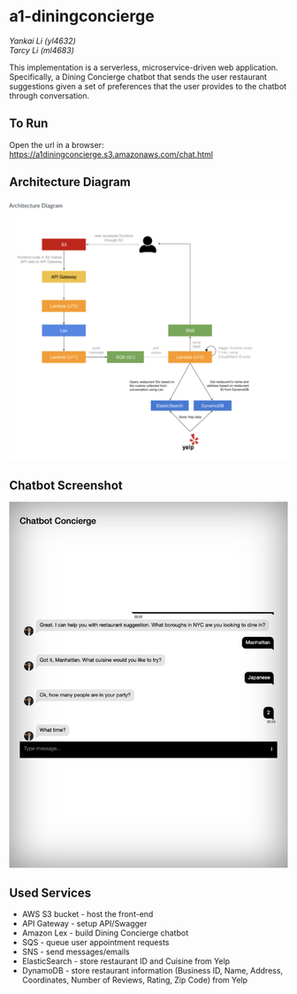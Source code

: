 # a1-diningconcierge

_Yankai Li (yl4632)_  
_Tarcy Li (ml4683)_
  

This implementation is a serverless, microservice-driven web application. Specifically, a Dining Concierge chatbot that sends the user restaurant suggestions given a set of preferences that the user provides to the chatbot through conversation.

## To Run
Open the url in a browser: https://a1diningconcierge.s3.amazonaws.com/chat.html
  
## Architecture Diagram
![diagram](img/ArchitectureDiagram.png)
  
## Chatbot Screenshot
![diagram](img/ChatbotExample.png)
  
## Used Services
- AWS S3 bucket - host the front-end
- API Gateway - setup API/Swagger
- Amazon Lex - build Dining Concierge chatbot
- SQS - queue user appointment requests
- SNS - send messages/emails
- ElasticSearch - store restaurant ID and Cuisine from Yelp
- DynamoDB - store restaurant information (Business ID, Name, Address, Coordinates, Number of Reviews, Rating, Zip Code) from Yelp
